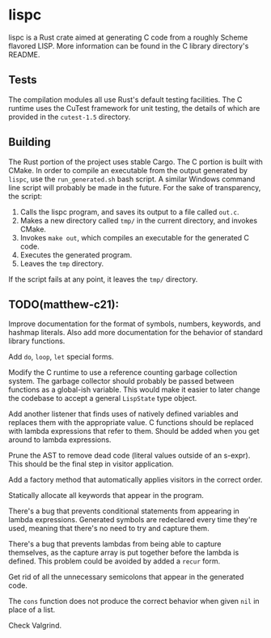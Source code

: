 # lispc

lispc is a Rust crate aimed at generating C code from a roughly Scheme flavored LISP. More information can be found in
the C library directory's README.

## Tests

The compilation modules all use Rust's default testing facilities. The C runtime uses the CuTest framework for unit
testing, the details of which are provided in the `cutest-1.5` directory.

## Building

The Rust portion of the project uses stable Cargo. The C portion is built with CMake. In order to compile an executable
from the output generated by `lispc`, use the `run_generated.sh` bash script. A similar Windows command line script will
probably be made in the future. For the sake of transparency, the script:

1. Calls the lispc program, and saves its output to a file called `out.c`.
2. Makes a new directory called `tmp/` in the current directory, and invokes CMake.
3. Invokes `make out`, which compiles an executable for the generated C code.
4. Executes the generated program.
5. Leaves the `tmp` directory.

If the script fails at any point, it leaves the `tmp/` directory.

## TODO(matthew-c21):

Improve documentation for the format of symbols, numbers, keywords, and hashmap literals. Also add more documentation
for the behavior of standard library functions.

Add `do`, `loop`, `let` special forms.

Modify the C runtime to use a reference counting garbage collection system. The garbage collector should probably be
passed between functions as a global-ish variable. This would make it easier to later change the codebase to accept a
general `LispState` type object.

Add another listener that finds uses of natively defined variables and replaces them with the appropriate value. C
functions should be replaced with lambda expressions that refer to them. Should be added when you get around to lambda
expressions.

Prune the AST to remove dead code (literal values outside of an s-expr). This should be the final step in visitor 
application.

Add a factory method that automatically applies visitors in the correct order.

Statically allocate all keywords that appear in the program.

There's a bug that prevents conditional statements from appearing in lambda expressions. Generated symbols are redeclared
every time they're used, meaning that there's no need to try and capture them.

There's a bug that prevents lambdas from being able to capture themselves, as the capture array is put together before
the lambda is defined. This problem could be avoided by added a `recur` form.

Get rid of all the unnecessary semicolons that appear in the generated code.

The `cons` function does not produce the correct behavior when given `nil` in place of a list.

Check Valgrind.